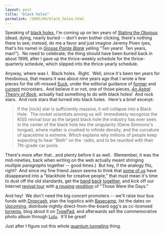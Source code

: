 ```yaml
---
layout: post
title: "black holes"
permalink: /2005/04/black_holes.html
---
```


Speaking of [black holes](http://www.kottke.org/05/04/a-whole-new-internet), I'm coming up on ten years of [Stating the Obvious](http://theobvious.com/archive/) (dead, dying, nearly buried -- don't even bother clicking, there's nothing there to see; instead, do me a favor and just imagine Jeremy Piven (yes, that's his name) in _[Grosse Pointe Blank](http://www.amazon.com/exec/obidos/tg/detail/-/1558908382/statingtheobviouA/)_ yelling "Ten years!  Ten years, man!").  No need to celebrate; the thing should have been buried back in about 1999, after I gave up the thrice-weekly schedule for the thrice-quarterly schedule, which slipped into the thrice-yearly schedule.

Anyway, where was I.  Black holes.  Right.  Well, since it's been ten years for theobvious, that means it was about nine years ago that I wrote a few pieces for the oft-missed [Suck](http://www.suck.com/), under the editorial guidance of [former](http://www.freedonia.com/~carl/) and [current](http://www.wonkette.com/) microstars.  And believe it or not, one of those pieces, _[An Astral Theory of Rock](http://www.suck.com/zerobaud/96/08/01/content.html)_, actually had something to do with black holes!  And rock stars.  And rock stars that turned into black holes.  Here's a brief excerpt:

> If the \[rock\] star is sufficiently massive, it will collapse into a Black Hole.  The rocket scientists among us will  immediately recognize the KISS revival tour as the largest black hole the industry has ever seen. In the center of the black hole lies the singularity (Gene Simmons's  tongue), where matter is crushed to infinite density, and the curvature of spacetime is extreme. Which explains why millions of people keep  expecting to hear "Beth" on the  radio, and to be reunited with their  7th-grade car pools.

There's more after that...and plenty before it as well.  (Remember, it was the mid-nineties, back when writing on the web actually meant stringing _multiple paragraphs_ together -- good times.)  But hey, if the analogy fits, right?  And since my fine friend Jason seems to think that [some of us](http://www.sixapart.com/) have disappeared into a "blackhole for creative people," that must mean it's time to dust off the old standards, get the [band](http://www.0sil8.com/) [back](http://www.eod.com/) [together](http://so.anyway.org/), and kick off our Internet [revival tour](http://theobvious.com/wired/) with [a rousing](http://www.bianca.com/) [rendition](http://www.regarding.com/ "we did podcasting before there were pods.  or casting.  discuss.") of "Those Were the Days."

And hey!  We don't need the big concert promoters -- we'll raise tour bus funds with [Dropcash](http://www.dropcash.com/), plan the logistics with [Basecamp](http://www.basecamphq.com/), list the dates on [Upcoming](http://www.upcoming.org/), distribute nightly direct-from-the-board ogg's as cc-licensed [torrents](http://www.bittorrent.com/), blog about it on [TypePad](http://www.typepad.com/), and afterwards sell the commemorative photo album through [Lulu](http://www.lulu.com/).  It'll be great!

Just after I figure out this whole [quantum tunneling](http://en.wikipedia.org/wiki/Black_hole) thing.